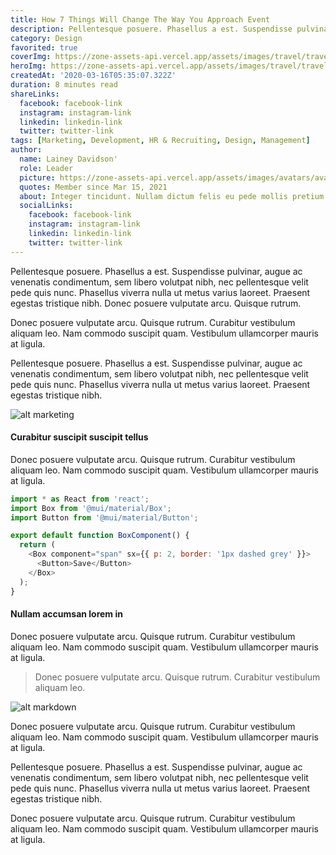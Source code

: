 ```yaml
---
title: How 7 Things Will Change The Way You Approach Event
description: Pellentesque posuere. Phasellus a est. Suspendisse pulvinar, augue ac venenatis condimentum, sem libero volutpat nibh, nec pellentesque velit pede quis nunc.
category: Design
favorited: true
coverImg: https://zone-assets-api.vercel.app/assets/images/travel/travel_4.jpg
heroImg: https://zone-assets-api.vercel.app/assets/images/travel/travel_hero_3.jpg
createdAt: '2020-03-16T05:35:07.322Z'
duration: 8 minutes read
shareLinks:
  facebook: facebook-link
  instagram: instagram-link
  linkedin: linkedin-link
  twitter: twitter-link
tags: [Marketing, Development, HR & Recruiting, Design, Management]
author:
  name: Lainey Davidson'
  role: Leader
  picture: https://zone-assets-api.vercel.app/assets/images/avatars/avatar_4.jpg
  quotes: Member since Mar 15, 2021
  about: Integer tincidunt. Nullam dictum felis eu pede mollis pretium. Maecenas ullamcorper, dui et placerat feugiat, eros pede varius nisi, condimentum viverra felis nunc et lorem.
  socialLinks:
    facebook: facebook-link
    instagram: instagram-link
    linkedin: linkedin-link
    twitter: twitter-link
---
```


Pellentesque posuere. Phasellus a est. Suspendisse pulvinar, augue ac venenatis condimentum, sem libero volutpat nibh, nec pellentesque velit pede quis nunc. Phasellus viverra nulla ut metus varius laoreet. Praesent egestas tristique nibh. Donec posuere vulputate arcu. Quisque rutrum.

Donec posuere vulputate arcu. Quisque rutrum. Curabitur vestibulum aliquam leo. Nam commodo suscipit quam. Vestibulum ullamcorper mauris at ligula.

Pellentesque posuere. Phasellus a est. Suspendisse pulvinar, augue ac venenatis condimentum, sem libero volutpat nibh, nec pellentesque velit pede quis nunc. Phasellus viverra nulla ut metus varius laoreet. Praesent egestas tristique nibh.

![alt marketing](https://zone-assets-api.vercel.app/assets/images/travel/travel_8.jpg)

#### Curabitur suscipit suscipit tellus

Donec posuere vulputate arcu. Quisque rutrum. Curabitur vestibulum aliquam leo. Nam commodo suscipit quam. Vestibulum ullamcorper mauris at ligula.

```js
import * as React from 'react';
import Box from '@mui/material/Box';
import Button from '@mui/material/Button';

export default function BoxComponent() {
  return (
    <Box component="span" sx={{ p: 2, border: '1px dashed grey' }}>
      <Button>Save</Button>
    </Box>
  );
}
```

#### Nullam accumsan lorem in

Donec posuere vulputate arcu. Quisque rutrum. Curabitur vestibulum aliquam leo. Nam commodo suscipit quam. Vestibulum ullamcorper mauris at ligula.

> Donec posuere vulputate arcu. Quisque rutrum. Curabitur vestibulum aliquam leo.

![alt markdown](https://zone-assets-api.vercel.app/assets/images/travel/travel_9.jpg)

Donec posuere vulputate arcu. Quisque rutrum. Curabitur vestibulum aliquam leo. Nam commodo suscipit quam. Vestibulum ullamcorper mauris at ligula.

Pellentesque posuere. Phasellus a est. Suspendisse pulvinar, augue ac venenatis condimentum, sem libero volutpat nibh, nec pellentesque velit pede quis nunc. Phasellus viverra nulla ut metus varius laoreet. Praesent egestas tristique nibh.

Donec posuere vulputate arcu. Quisque rutrum. Curabitur vestibulum aliquam leo. Nam commodo suscipit quam. Vestibulum ullamcorper mauris at ligula.

